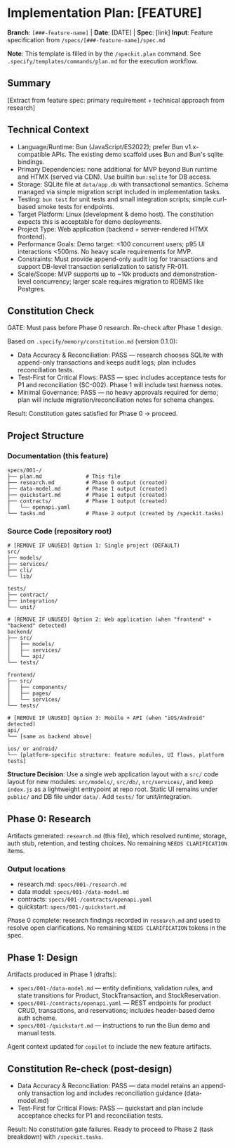 # Implementation Plan: [FEATURE]

**Branch**: `[###-feature-name]` | **Date**: [DATE] | **Spec**: [link]
**Input**: Feature specification from `/specs/[###-feature-name]/spec.md`

**Note**: This template is filled in by the `/speckit.plan` command. See `.specify/templates/commands/plan.md` for the execution workflow.

## Summary

[Extract from feature spec: primary requirement + technical approach from research]

## Technical Context

- Language/Runtime: Bun (JavaScript/ES2022); prefer Bun v1.x-compatible APIs. The existing demo scaffold uses Bun and Bun's sqlite bindings.
- Primary Dependencies: none additional for MVP beyond Bun runtime and HTMX (served via CDN). Use builtin `bun:sqlite` for DB access.
- Storage: SQLite file at `data/app.db` with transactional semantics. Schema managed via simple migration script included in implementation tasks.
- Testing: `bun test` for unit tests and small integration scripts; simple curl-based smoke tests for endpoints.
- Target Platform: Linux (development & demo host). The constitution expects this is acceptable for demo deployments.
- Project Type: Web application (backend + server-rendered HTMX frontend).
- Performance Goals: Demo target: <100 concurrent users; p95 UI interactions <500ms. No heavy scale requirements for MVP.
- Constraints: Must provide append-only audit log for transactions and support DB-level transaction serialization to satisfy FR-011.
- Scale/Scope: MVP supports up to ~10k products and demonstration-level concurrency; larger scale requires migration to RDBMS like Postgres.

## Constitution Check

GATE: Must pass before Phase 0 research. Re-check after Phase 1 design.

Based on `.specify/memory/constitution.md` (version 0.1.0):

- Data Accuracy & Reconciliation: PASS — research chooses SQLite with append-only transactions and keeps audit logs; plan includes reconciliation tests.
- Test-First for Critical Flows: PASS — spec includes acceptance tests for P1 and reconciliation (SC-002). Phase 1 will include test harness notes.
- Minimal Governance: PASS — no heavy approvals required for demo; plan will include migration/reconciliation notes for schema changes.

Result: Constitution gates satisfied for Phase 0 → proceed.

## Project Structure

### Documentation (this feature)

```
specs/001-/
├── plan.md              # This file
├── research.md          # Phase 0 output (created)
├── data-model.md        # Phase 1 output (created)
├── quickstart.md        # Phase 1 output (created)
├── contracts/           # Phase 1 output (created)
│   └── openapi.yaml
└── tasks.md             # Phase 2 output (created by /speckit.tasks)
```

### Source Code (repository root)

<!--
  ACTION REQUIRED: Replace the placeholder tree below with the concrete layout
  for this feature. Delete unused options and expand the chosen structure with
  real paths (e.g., apps/admin, packages/something). The delivered plan must
  not include Option labels.
-->

```
# [REMOVE IF UNUSED] Option 1: Single project (DEFAULT)
src/
├── models/
├── services/
├── cli/
└── lib/

tests/
├── contract/
├── integration/
└── unit/

# [REMOVE IF UNUSED] Option 2: Web application (when "frontend" + "backend" detected)
backend/
├── src/
│   ├── models/
│   ├── services/
│   └── api/
└── tests/

frontend/
├── src/
│   ├── components/
│   ├── pages/
│   └── services/
└── tests/

# [REMOVE IF UNUSED] Option 3: Mobile + API (when "iOS/Android" detected)
api/
└── [same as backend above]

ios/ or android/
└── [platform-specific structure: feature modules, UI flows, platform tests]
```

**Structure Decision**: Use a single web application layout with a `src/` code layout for new modules: `src/models/`, `src/db/`, `src/services/`, and keep `index.js` as a lightweight entrypoint at repo root. Static UI remains under `public/` and DB file under `data/`. Add `tests/` for unit/integration.

## Phase 0: Research

Artifacts generated: `research.md` (this file), which resolved runtime, storage, auth stub, retention, and testing choices. No remaining `NEEDS CLARIFICATION` items.

### Output locations

- research.md: `specs/001-/research.md`
- data model: `specs/001-/data-model.md`
- contracts: `specs/001-/contracts/openapi.yaml`
- quickstart: `specs/001-/quickstart.md`

Phase 0 complete: research findings recorded in `research.md` and used to resolve open clarifications. No remaining `NEEDS CLARIFICATION` tokens in the spec.

## Phase 1: Design

Artifacts produced in Phase 1 (drafts):

- `specs/001-/data-model.md` — entity definitions, validation rules, and state transitions for Product, StockTransaction, and StockReservation.
- `specs/001-/contracts/openapi.yaml` — REST endpoints for product CRUD, transactions, and reservations; includes header-based demo auth scheme.
- `specs/001-/quickstart.md` — instructions to run the Bun demo and manual tests.

Agent context updated for `copilot` to include the new feature artifacts.

## Constitution Re-check (post-design)

- Data Accuracy & Reconciliation: PASS — data model retains an append-only transaction log and includes reconciliation guidance (data-model.md)
- Test-First for Critical Flows: PASS — quickstart and plan include acceptance checks for P1 and reconciliation tests.

Result: No constitution gate failures. Ready to proceed to Phase 2 (task breakdown) with `/speckit.tasks`.
